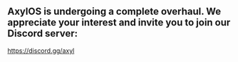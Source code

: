 ## AxylOS is undergoing a complete overhaul. We appreciate your interest and invite you to join our Discord server: 

https://discord.gg/axyl
